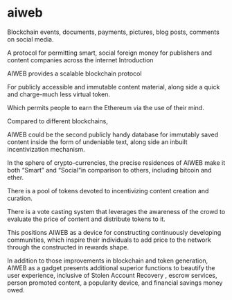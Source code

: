 # aiweb

Blockchain events, documents, payments, pictures, blog posts, comments on social media.


A protocol for permitting smart, social foreign money for publishers and content companies across the internet Introduction

AIWEB provides a scalable blockchain protocol 

For publicly accessible and immutable content material, along side a quick and charge-much less virtual token.

Which permits people to earn the Ethereum via the use of their mind.

Compared to different blockchains,

AIWEB could be the second publicly handy database for immutably saved content inside the form of undeniable text, along side an inbuilt incentivization mechanism.

In the sphere of crypto-currencies, the precise residences of AIWEB make it both “Smart” and “Social“in comparison to others, including bitcoin and ether.

There is a pool of tokens devoted to incentivizing content creation and curation.

There is a  vote casting system that leverages the awareness of the crowd to evaluate the price of content and distribute tokens to it.

This positions AIWEB as a device for constructing continuously developing communities, which inspire their individuals to add price to the network through the constructed in rewards shape.

In addition to those improvements in blockchain and token generation, AIWEB as a gadget presents additional superior functions to beautify the user experience, inclusive of Stolen Account Recovery , escrow services, person promoted content, a popularity device, and financial savings money owed.
